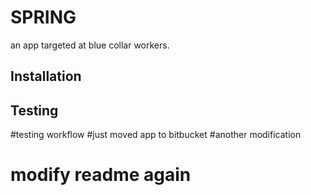 # SPRING
an app targeted at blue collar workers.

## Installation


## Testing


#testing workflow
#just moved app to bitbucket
#another modification

# modify readme again
